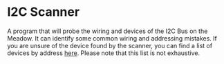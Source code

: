 # I2C Scanner
A program that will probe the wiring and devices of the I2C Bus on the Meadow. It can identify some common wiring and addressing mistakes. If you are unsure of the device found by the scanner, you can find a list of devices by address [here](https://learn.adafruit.com/i2c-addresses/the-list). Please note that this list is not exhaustive.
